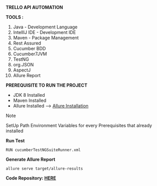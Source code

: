 **TRELLO API AUTOMATION**

**TOOLS :**
1. Java - Development Language
2. IntellIJ IDE - Development IDE
3. Maven - Package Management
4. Rest Assured
5. Cucumber BDD
6. Cucumber7JVM
7. TestNG
8. org.JSON
9. AspectJ
10. Allure Report

**PREREQUISITE TO RUN THE PROJECT**
- JDK 8 Installed
- Maven Installed
- Allure Installed --> [Allure Installation](https://allurereport.org/docs/install-for-windows/)

>[!NOTE]
>SetUp Path Environment Variables for every Prerequisites that already installed

**Run Test**
```
RUN cucumberTestNGSuiteRunner.xml
```

**Generate Allure Report**
```
allure serve target/allure-results
```

**Code Repository: [HERE](https://github.com/rizkprtm/TrelloAPIAutomation/)** 
